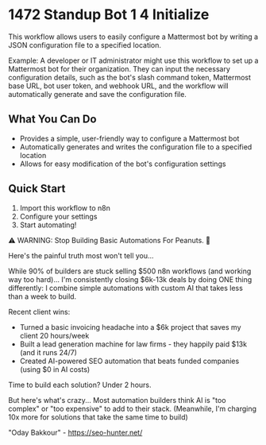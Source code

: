 # 1472 Standup Bot 1 4 Initialize

This workflow allows users to easily configure a Mattermost bot by writing a JSON configuration file to a specified location.

Example: A developer or IT administrator might use this workflow to set up a Mattermost bot for their organization. They can input the necessary configuration details, such as the bot's slash command token, Mattermost base URL, bot user token, and webhook URL, and the workflow will automatically generate and save the configuration file.

## What You Can Do
- Provides a simple, user-friendly way to configure a Mattermost bot
- Automatically generates and writes the configuration file to a specified location
- Allows for easy modification of the bot's configuration settings

## Quick Start
1. Import this workflow to n8n
2. Configure your settings
3. Start automating!

⚠️ WARNING: Stop Building Basic Automations For Peanuts. 🚫

Here's the painful truth most won't tell you...

While 90% of builders are stuck selling $500 n8n workflows (and working way too hard)...
I'm consistently closing $6k-13k deals by doing ONE thing differently:
I combine simple automations with custom AI that takes less than a week to build.

Recent client wins:
* Turned a basic invoicing headache into a $6k project that saves my client 20 hours/week
* Built a lead generation machine for law firms - they happily paid $13k (and it runs 24/7)
* Created AI-powered SEO automation that beats funded companies (using $0 in AI costs)

Time to build each solution? Under 2 hours.

But here's what's crazy...
Most automation builders think AI is "too complex" or "too expensive" to add to their stack.
(Meanwhile, I'm charging 10x more for solutions that take the same time to build)

"Oday Bakkour" - https://seo-hunter.net/
